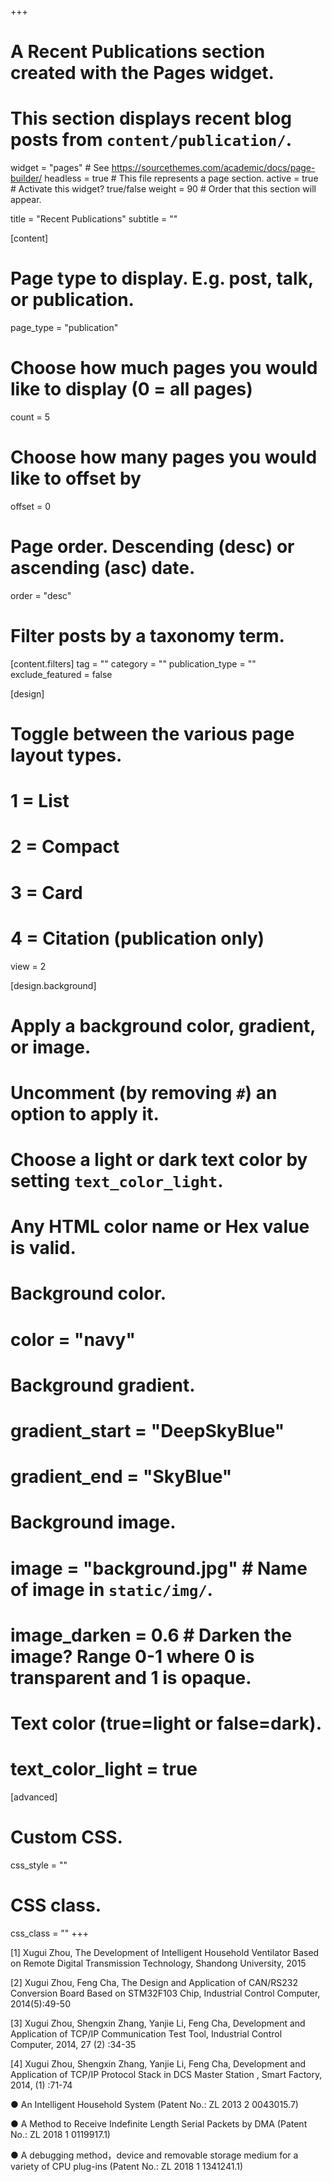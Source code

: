 +++
# A Recent Publications section created with the Pages widget.
# This section displays recent blog posts from `content/publication/`.

widget = "pages"  # See https://sourcethemes.com/academic/docs/page-builder/
headless = true  # This file represents a page section.
active = true  # Activate this widget? true/false
weight = 90  # Order that this section will appear.

title = "Recent Publications"
subtitle = ""

[content]
  # Page type to display. E.g. post, talk, or publication.
  page_type = "publication"
  
  # Choose how much pages you would like to display (0 = all pages)
  count = 5
  
  # Choose how many pages you would like to offset by
  offset = 0

  # Page order. Descending (desc) or ascending (asc) date.
  order = "desc"

  # Filter posts by a taxonomy term.
  [content.filters]
    tag = ""
    category = ""
    publication_type = ""
    exclude_featured = false
  
[design]
  # Toggle between the various page layout types.
  #   1 = List
  #   2 = Compact
  #   3 = Card
  #   4 = Citation (publication only)
  view = 2
  
[design.background]
  # Apply a background color, gradient, or image.
  #   Uncomment (by removing `#`) an option to apply it.
  #   Choose a light or dark text color by setting `text_color_light`.
  #   Any HTML color name or Hex value is valid.
    
  # Background color.
  # color = "navy"
  
  # Background gradient.
  # gradient_start = "DeepSkyBlue"
  # gradient_end = "SkyBlue"
  
  # Background image.
  # image = "background.jpg"  # Name of image in `static/img/`.
  # image_darken = 0.6  # Darken the image? Range 0-1 where 0 is transparent and 1 is opaque.

  # Text color (true=light or false=dark).
  # text_color_light = true  
  
[advanced]
 # Custom CSS. 
 css_style = ""
 
 # CSS class.
 css_class = ""
+++

[1] Xugui Zhou, The Development of Intelligent Household Ventilator Based on Remote Digital Transmission
Technology, Shandong University, 2015

[2] Xugui Zhou, Feng Cha, The Design and Application of CAN/RS232 Conversion Board Based on STM32F103 Chip,
Industrial Control Computer, 2014(5):49-50

[3] Xugui Zhou, Shengxin Zhang, Yanjie Li, Feng Cha, Development and Application of TCP/IP Communication Test
Tool, Industrial Control Computer, 2014, 27 (2) :34-35

[4] Xugui Zhou, Shengxin Zhang, Yanjie Li, Feng Cha, Development and Application of TCP/IP Protocol Stack in DCS
Master Station , Smart Factory, 2014, (1) :71-74

●  An Intelligent Household System (Patent No.: ZL 2013 2 0043015.7)

●  A Method to Receive Indefinite Length Serial Packets by DMA (Patent No.: ZL 2018 1 0119917.1)

●  A debugging method，device and removable storage medium for a variety of CPU plug-ins (Patent No.: ZL 2018 1 1341241.1)
